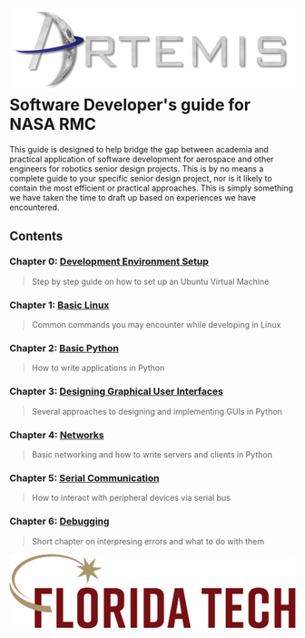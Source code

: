 ![](images/artemis.png)
Software Developer's guide for NASA RMC
=====

This guide is designed to help bridge the gap between academia and practical application of software development for aerospace and other engineers for robotics senior design projects. This is by no means a complete guide to your specific senior design project, nor is it likely to contain the most efficient or practical approaches. This is simply something we have taken the time to draft up based on experiences we have encountered. 

## Contents

### Chapter 0:	[Development Environment Setup](Chapter0/README.md)
> Step by step guide on how to set up an Ubuntu Virtual Machine
### Chapter 1:	[Basic Linux](Chapter1/README.md)
> Common commands you may encounter while developing in Linux
### Chapter 2:	[Basic Python](Chapter2/README.md)
> How to write applications in Python
### Chapter 3:	[Designing Graphical User Interfaces](Chapter3/README.md)
> Several approaches to designing and implementing GUIs in Python
### Chapter 4:	[Networks](Chapter4/README.md)
> Basic networking and how to write servers and clients in Python 
### Chapter 5:	[Serial Communication](Chapter5/README.md)
> How to interact with peripheral devices via serial bus
### Chapter 6:	[Debugging](Chapter6/README.md)
> Short chapter on interpresing errors and what to do with them

![](images/floridatech.png)
